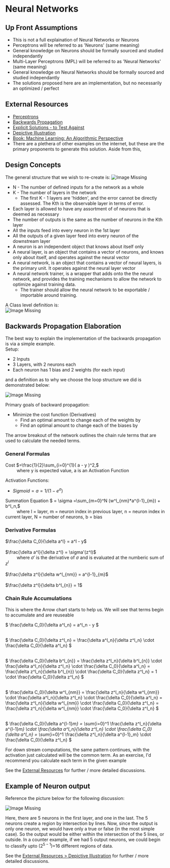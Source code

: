 # Neural Networks
## Up Front Assumptions
* This is not a full explaination of Neural Networks or Neurons
* Perceptrons will be referred to as 'Neurons' (same meaning)
* General knowledge on Neurons should be formally sourced and studied independantly
* Multi-Layer Perceptrons (MPL) will be referred to as 'Neural Networks' (same meaning)
* General knowledge on Neural Networks should be formally sourced and studied independantly
* The solutions proposed here are an implementation, but no necessarily an optimized / perfect

## External Resources
* [Perceptrons](https://www.simplilearn.com/tutorials/deep-learning-tutorial/perceptron)
* [Backwards Propagation](https://www.youtube.com/watch?v=tIeHLnjs5U8)
* [Explicit Solutions - to Test Against](https://blog.demofox.org/2017/03/09/how-to-train-neural-networks-with-backpropagation/)
* [Depictive Illustration](http://www.cs.cmu.edu/~bhiksha/courses/deeplearning/Spring.2018/www/slides/lec2.universal.pdf)
* [Book: Machine Learning: An Algorithmic Perspective](https://www.amazon.com/Machine-Learning-Algorithmic-Perspective-Recognition-dp-1466583282/dp/1466583282/ref=dp_ob_title_bk)
* There are a plethera of other examples on the internet, but these are the primary proponents to generate this solution.  Aside from this, 

## Design Concepts
The general structure that we wish to re-create is: 
![Image Missing](../../../artifacts/ml/neural_network/NeuralNetworks-General.png?raw=true "General")
* N - The number of defined inputs for a the network as a whole
* K - The number of layers in the network
  * The first K - 1 layers are 'hidden', and the error cannot be directly assessed.  The Kth is the observable layer in terms of error.
* Each layer is allowed to have any assortment of of neurons that is deemed as necessary
* The number of outputs is the same as the number of neurons in the Kth layer
* All the inputs feed into every neuron in the 1st layer
* All the outputs of a given layer feed into every neuron of the downstream layer
* A neuron is an independent object that knows about itself only
* A neural layer, is an object that contains a vector of neurons, and knows only about itself, and operates against the neural vector
* A neural network, is an object that contains a vector of neural layers, is the primary unit.  It operates against the neural layer vector
* A neural network trainer, is a wrapper that adds onto the the neural network, and provides the training mechanisms to allow the network to optimize against training data.
  * The trainer should allow the neural network to be exportable / importable around training.

A Class level definition is:<br>
![Image Missing](../../../artifacts/ml/neural_network/NeuralNetworks-Classes.png?raw=true "Classes")

## Backwards Propagation Elaboration
The best way to explain the implementation of the backwards propagation is via a simple example.<br>
Setup:
* 2 Inputs
* 3 Layers, with 2 neurons each
* Each neuron has 1 bias and 2 weights (for each input)

and a definition as to why we choose the loop structure we did is demonstrated below:

![Image Missing](../../../artifacts/ml/neural_network/NeuralNetworks-BackwardsProp.png?raw=true "BackwardsProp")

Primary goals of backward propagation:
* Minimize the cost function (Derivatives)
  * Find an optimal amount to change each of the weights by
  * Find an optimal amount to change each of the biases by

The arrow breakout of the network outlines the chain rule terms that are used to calculate the needed terms.

### General Formulas

Cost $=\frac{1}{2}\sum_{i=0}^{1}( a - y )^2,$ <br>
&emsp; &emsp; where y is expected value, a is an Activation Function

Activation Functions:
* $Sigmoid = a = 1/(1-e^\sigma)$<br>

Summation Equation $ =  \sigma =\sum_{m=0}^N (w^l_{nm}*a^{l-1}_{m}) + b^l_n,$ <br>
&emsp; &emsp; where l = layer, m = neuron index in previous layer, n = neuron index in current layer, N = number of neurons, b = bias

### Derivative Formulas
$\frac{\delta C_0}{\delta a^l} = a^l - y$ <br><br>
$\frac{\delta a^l}{\delta z^l} = \sigma'(z^l)$ <br>
&emsp; &emsp; where $\sigma'$ is the derivative of $\sigma$ and is evaluated at the numberic sum of $z^l$ <br><br>
$\frac{\delta z^l}{\delta w^l_{nm}} = a^{l-1}_{m}$<br><br>
$\frac{\delta z^l}{\delta b^l_{n}} = 1$<br>

### Chain Rule Accumulations
This is where the Arrow chart starts to help us.  We will see that terms begin to accumulate and are reuseable

$
\frac{\delta C_0}{\delta a^l_n} = a^l_n - y
$<br><br>

$
\frac{\delta C_0}{\delta z^l_n} = \frac{\delta a^l_n}{\delta z^l_n} \cdot \frac{\delta C_0}{\delta a^l_n}
$<br><br>

$
\frac{\delta C_0}{\delta b^l_{n}} = \frac{\delta z^l_n}{\delta b^l_{n}} \cdot \frac{\delta a^l_n}{\delta z^l_n} \cdot \frac{\delta C_0}{\delta a^l_n} = \frac{\delta z^l_n}{\delta b^l_{n}} \cdot \frac{\delta C_0}{\delta z^l_n} = 1 \cdot \frac{\delta C_0}{\delta z^l_n}
$<br><br>

$
\frac{\delta C_0}{\delta w^l_{nm}} = \frac{\delta z^l_n}{\delta w^l_{nm}} \cdot \frac{\delta a^l_n}{\delta z^l_n} \cdot \frac{\delta C_0}{\delta a^l_n} = \frac{\delta z^l_n}{\delta w^l_{nm}} \cdot \frac{\delta C_0}{\delta z^l_n} = \frac{\delta z^l_n}{\delta w^l_{nm}} \cdot \frac{\delta C_0}{\delta z^l_n}
$<br><br>

$
\frac{\delta C_0}{\delta a^{l-1}_m} = \sum_{i=0}^1 \frac{\delta z^l_n}{\delta a^{l-1}_m} \cdot \frac{\delta a^l_n}{\delta z^l_n} \cdot \frac{\delta C_0}{\delta a^l_n} = \sum_{i=0}^1 \frac{\delta z^l_n}{\delta a^{l-1}_m} \cdot \frac{\delta C_0}{\delta z^l_n}
$

For down stream computations, the same pattern continues, with the activation just calculated will be the common term.  As an exercise, I'd recommend you calculate each term in the given example

See the [External Resources](#external-resources) for further / more detailed discussions.

## Example of Neuron output
Reference the picture below for the following discussion:

![Image Missing](../../../artifacts/ml/neural_network/network_example.png?raw=true "BackwardsProp")

Here, there are 5 neurons in the first layer, and one in the last.  The 5 neurons create a region by intersection by lines.  Now, since the output is only one neuron, we would have only a true or false (in the most simple case).  So the output would be either within the intersection of the 5 lines, or outside.  In a counter example, if we had 5 output neurons, we could begin to classify upto ($2^{5-1}$)=16 different regions of data.

See the [External Resources > Depictive Illustration](#external-resources) for further / more detailed discussions.